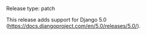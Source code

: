 Release type: patch

This release adds support for Django 5.0 (https://docs.djangoproject.com/en/5.0/releases/5.0/).
